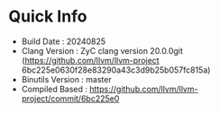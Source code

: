 # Quick Info
* Build Date : 20240825
* Clang Version : ZyC clang version 20.0.0git (https://github.com/llvm/llvm-project 6bc225e0630f28e83290a43c3d9b25b057fc815a)
* Binutils Version : master
* Compiled Based : https://github.com/llvm/llvm-project/commit/6bc225e0

